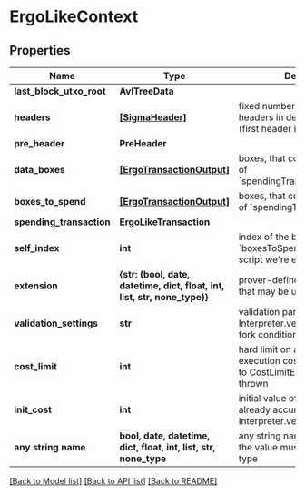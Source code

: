 # ErgoLikeContext


## Properties
Name | Type | Description | Notes
------------ | ------------- | ------------- | -------------
**last_block_utxo_root** | **AvlTreeData** |  | 
**headers** | [**[SigmaHeader]**](SigmaHeader.md) | fixed number of last block headers in descending order (first header is the newest one) | 
**pre_header** | **PreHeader** |  | 
**data_boxes** | [**[ErgoTransactionOutput]**](ErgoTransactionOutput.md) | boxes, that corresponds to id&#39;s of &#x60;spendingTransaction.dataInputs&#x60; | 
**boxes_to_spend** | [**[ErgoTransactionOutput]**](ErgoTransactionOutput.md) | boxes, that corresponds to id&#39;s of &#x60;spendingTransaction.inputs&#x60; | 
**spending_transaction** | **ErgoLikeTransaction** |  | 
**self_index** | **int** | index of the box in &#x60;boxesToSpend&#x60; that contains the script we&#39;re evaluating | 
**extension** | **{str: (bool, date, datetime, dict, float, int, list, str, none_type)}** | prover-defined key-value pairs, that may be used inside a script | 
**validation_settings** | **str** | validation parameters passed to Interpreter.verify to detect soft-fork conditions | 
**cost_limit** | **int** | hard limit on accumulated execution cost, if exceeded lead to CostLimitException to be thrown | 
**init_cost** | **int** | initial value of execution cost already accumulated before Interpreter.verify is called | 
**any string name** | **bool, date, datetime, dict, float, int, list, str, none_type** | any string name can be used but the value must be the correct type | [optional]

[[Back to Model list]](../README.md#documentation-for-models) [[Back to API list]](../README.md#documentation-for-api-endpoints) [[Back to README]](../README.md)


